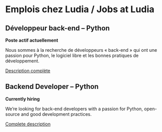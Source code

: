 # Emplois chez Ludia / Jobs at Ludia

## Développeur back-end – Python

**Poste actif actuellement**

Nous sommes à la recherche de développeurs « back-end » qui ont une passion pour Python, le logiciel libre et les bonnes pratiques de développement.

[Description complète](backend-developer-python.fr.md)

## Backend Developer – Python

**Currently hiring**

We’re looking for back-end developers with a passion for Python, open-source and good development practices.

[Complete description](backend-developer-python.en.md)
